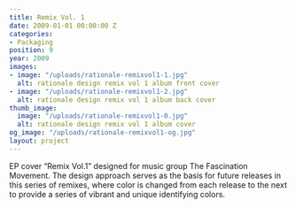 ```yaml
---
title: Remix Vol. 1
date: 2009-01-01 00:00:00 Z
categories:
- Packaging
position: 9
year: 2009
images:
- image: "/uploads/rationale-remixvol1-1.jpg"
  alt: rationale design remix vol 1 album front cover
- image: "/uploads/rationale-remixvol1-2.jpg"
  alt: rationale design remix vol 1 album back cover
thumb_image:
  image: "/uploads/rationale-remixvol1-0.jpg"
  alt: rationale design remix vol 1 album cover
og_image: "/uploads/rationale-remixvol1-og.jpg"
layout: project
---
```


EP cover “Remix Vol.1” designed for music group The Fascination Movement. The design approach serves as the basis for future releases in this series of remixes, where color is changed from each release to the next to provide a series of vibrant and unique identifying colors.